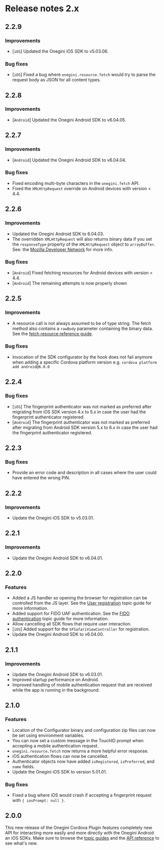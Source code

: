 # Release notes 2.x

## 2.2.9
### Improvements
-  [`iOS`] Updated the Onegini iOS SDK to v5.03.06.

### Bug fixes
- [`iOS`] Fixed a bug where `onegini.resource.fetch` would try to parse the request body as JSON for all content types.

## 2.2.8
### Improvements
- [`Android`] Updated the Onegini Android SDK to v6.04.05.

## 2.2.7
### Improvements
- [`Android`] Updated the Onegini Android SDK to v6.04.04.

### Bug fixes
- Fixed encoding multi-byte characters in the `onegini.fetch` API.
- Fixed the `XMLHttpRequest` override on Android devices with version < 4.4.

## 2.2.6
### Improvements
- Updated the Onegini Android SDK to 6.04.03.
- The overridden `XMLHttpRequest` will also returns binary data if you set the `responseType` property of the `XMLHttpRequest` object to `arrayBuffer`.
  See: the [Mozilla Developer Network](https://developer.mozilla.org/en-US/docs/Web/API/XMLHttpRequest/Sending_and_Receiving_Binary_Data) for more info.

### Bug fixes
- [`Android`] Fixed fetching resources for Android devices with version < 4.4.
- [`Android`] The remaining attempts is now properly shown

## 2.2.5
### Improvements
- A resource call is not always assumed to be of type string. The fetch method also contains a `rawBody` parameter containing the binary data. See the [fetch
resource reference guide](../reference/resource/fetch.md).

### Bug fixes
- Invocation of the SDK configurator by the hook does not fail anymore when adding a specific Cordova platform version e.g. `cordova platform add android@6.0.0`

## 2.2.4
### Bug fixes
- [`iOS`] The fingerprint authenticator was not marked as preferred after migrating from iOS SDK version 4.x to 5.x in case the user had the fingerprint
authenticator registered.
- [`Android`] The fingerprint authenticator was not marked as preferred after migrating from Android SDK version 5.x to 6.x in case the user had the fingerprint
authenticator registered.

## 2.2.3
### Bug fixes
- Provide an error code and description in all cases where the user could have entered the wrong PIN.

## 2.2.2
### Improvements
- Update the Onegini iOS SDK to v5.03.01.

## 2.2.1
### Improvements
- Update the Onegini Android SDK to v6.04.01.

## 2.2.0
### Features
- Added a JS handler so opening the browser for registration can be controlled from the JS layer. See the [User registration](../topics/user-registration.md) topic guide for more information.
- Added support for FIDO UAF authentication. See the [FIDO authentication](../topics/user-authentication-with-fido.md) topic guide for more information.
- Allow cancelling all SDK flows that require user interaction.
- [`iOS`] Added support for the `SFSafariViewController` for registration.
- Update the Onegini Android SDK to v6.04.00.

## 2.1.1
### Improvements
- Update the Onegini Android SDK to v6.03.01.
- Improved startup performance on Android.
- Improved handling of mobile authentication request that are received while the app is running in the background.

## 2.1.0

### Features
- Location of the Configurator binary and configuration zip files can now be set using environment variables.
- You can now set a custom message in the TouchID prompt when accepting a mobile authentication request.
- `onegini.resource.fetch` now returns a more helpful error response.
- iOS authentication flows can now be cancelled.
- Authenticator objects now have added `isRegistered`, `isPreferred`, and `name` fields.
- Update the Onegini iOS SDK to version 5.01.01.

### Bug fixes

- Fixed a bug where iOS would crash if accepting a fingerprint request with `{ iosPrompt: null }`.

## 2.0.0

This new release of the Onegini Cordova Plugin features completely new API for interacting more easily and more directly with the Onegini Android an iOS SDKs.
Make sure to browse the [topic guides](../topics/introduction.md) and the [API reference](../reference/introduction.md) to see what's new.
